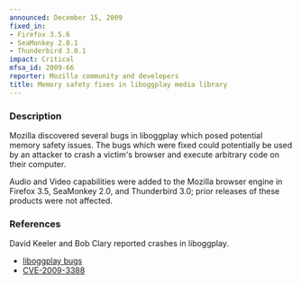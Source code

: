 ```yaml
---
announced: December 15, 2009
fixed_in:
- Firefox 3.5.6
- SeaMonkey 2.0.1
- Thunderbird 3.0.1
impact: Critical
mfsa_id: 2009-66
reporter: Mozilla community and developers
title: Memory safety fixes in liboggplay media library
---
```


<h3>Description</h3>

<p>Mozilla discovered several bugs in liboggplay which posed potential
memory safety issues.  The bugs which were fixed could potentially be
used by an attacker to crash a victim's browser and execute arbitrary
code on their computer.</p>

<p class="note">Audio and Video capabilities were added to the Mozilla browser
engine in Firefox 3.5, SeaMonkey 2.0, and Thunderbird 3.0; prior releases of
these products were not affected.</p>


<h3>References</h3>

<p>David Keeler and Bob Clary reported crashes in liboggplay.</p>
<ul>
  <li><a href="https://bugzilla.mozilla.org/buglist.cgi?bug_id=504843,523816">liboggplay bugs</a></li>
  <li><a class="ex-ref" href="http://cve.mitre.org/cgi-bin/cvename.cgi?name=CVE-2009-3388">CVE-2009-3388</a></li>
</ul>




